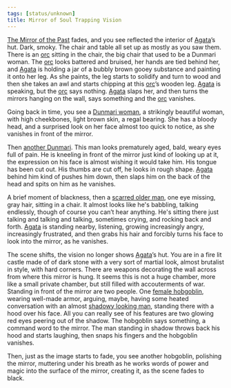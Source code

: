 ```yaml
---
tags: [status/unknown]
title: Mirror of Soul Trapping Vision
---
```


[The Mirror of the Past](<../treasure/treasure-from-stormcaller-tower/the-mirror-of-the-past.md>) fades, and you see reflected the interior of [Agata](<../../../people/fey/agata.md>)’s hut. Dark, smoky. The chair and table all set up as mostly as you saw them. There is an [orc](<../../../people/orcs/orc-in-the-mirror.md>) sitting in the chair, the big chair that used to be a Dunmari woman. The [orc](<../../../species/children-of-the-embodied-gods/orcs/orcs.md>) looks battered and bruised, her hands are tied behind her, and [Agata](<../../../people/fey/agata.md>) is holding a jar of a bubbly brown gooey substance and painting it onto her leg. As she paints, the leg starts to solidify and turn to wood and then she takes an awl and starts chipping at this [orc](<../../../species/children-of-the-embodied-gods/orcs/orcs.md>)’s wooden leg. [Agata](<../../../people/fey/agata.md>) is speaking, but the [orc](<../../../species/children-of-the-embodied-gods/orcs/orcs.md>) says nothing. [Agata](<../../../people/fey/agata.md>) slaps her, and then turns the mirrors hanging on the wall, says something and the [orc](<../../../species/children-of-the-embodied-gods/orcs/orcs.md>) vanishes.

Going back in time, you see a [Dunmari woman](<../../../people/dunmari/sura.md>), a strikingly beautiful woman, with high cheekbones, light brown skin, a regal bearing. She has a bloody head, and a surprised look on her face almost too quick to notice, as she vanishes in front of the mirror.

Then [another Dunmari](<../../../people/dunmari/selkan.md>). This man looks prematurely aged, bald, weary eyes full of pain. He is kneeling in front of the mirror just kind of looking up at it, the expression on his face is almost wishing it would take him. His tongue has been cut out. His thumbs are cut off, he looks in rough shape. [Agata](<../../../people/fey/agata.md>) behind him kind of pushes him down, then slaps him on the back of the head and spits on him as he vanishes. 

A brief moment of blackness, then a [scarred older man](<../../../people/dunmari/isha.md>), one eye missing, gray hair, sitting in a chair. It almost looks like he's babbling, talking endlessly, though of course you can’t hear anything. He's sitting there just talking and talking and talking, sometimes crying, and rocking back and forth. [Agata](<../../../people/fey/agata.md>) is standing nearby, listening, growing increasingly angry, increasingly frustrated, and then grabs his hair and forcibly turns his face to look into the mirror, as he vanishes.

The scene shifts, the vision no longer shows [Agata](<../../../people/fey/agata.md>)’s hut. You are in a fire lit castle made of of dark stone with a very sort of martial look, almost brutalist in style, with hard corners. There are weapons decorating the wall across from where this mirror is hung. It seems this is not a huge chamber, more like a small private chamber, but still filled with accouterments of war. Standing in front of the mirror are two people. One [female hobgoblin](<../../../people/other-nonhumans/revaka.md>), wearing well-made armor, arguing, maybe, having some heated conversation with an almost [shadowy looking man](<../../../people/extraplanar-powers/cha-mutte.md>), standing there with a hood over his face. All you can really see of his features are two glowing red eyes peering out of the shadow. The hobgoblin says something, a command word to the mirror. The man standing in shadow throws back his hood and starts laughing, then snaps his fingers and the hobgoblin vanishes.

Then, just as the image starts to fade, you see another hobgoblin, polishing the mirror, muttering under his breath as he works words of power and magic into the surface of the mirror, creating it, as the scene fades to black. 